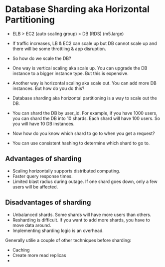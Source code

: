 # Database Sharding aka Horizontal Partitioning

- ELB > EC2 (auto scaling group) > DB (RDS) (m5.large)
- If traffic increases, LB & EC2 can scale up but DB cannot scale up and there will be some throttling & app disruption.
- So how do we scale the DB?
- One way is vertical scaling aka scale up. You can upgrade the DB instance to a bigger instance type. But this is expensive.
- Another way is horizontal scaling aka scale out. You can add more DB instances. But how do you do this?
- Database sharding aka horizontal partitioning is a way to scale out the DB.
- You can shard the DB by user_id. For example, if you have 1000 users, you can shard the DB into 10 shards. Each shard will have 100 users. So you will have 10 DB instances.

- Now how do you know which shard to go to when you get a request?
- You can use consistent hashing to determine which shard to go to.

## Advantages of sharding

- Scaling horizontally supports distributed computing.
- Faster query response times.
- Limited blast radius during outage. If one shard goes down, only a few users will be affected.

## Disadvantages of sharding

- Unbalanced shards. Some shards will have more users than others.
- Resharding is difficult. If you want to add more shards, you have to move data around.
- Implementing sharding logic is an overhead.

Generally utilie a couple of other techniques before sharding:

- Caching
- Create more read replicas
- 
